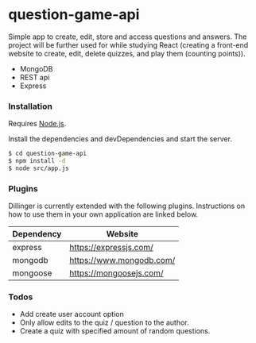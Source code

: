# question-game-api
Simple app to create, edit, store and access questions and answers. The project will be further used for while studying React (creating a front-end website to create, edit, delete quizzes, and play them (counting points)).

  - MongoDB
  - REST api
  - Express

### Installation

Requires [Node.js](https://nodejs.org/).

Install the dependencies and devDependencies and start the server.

```sh
$ cd question-game-api
$ npm install -d
$ node src/app.js
```

### Plugins

Dillinger is currently extended with the following plugins. Instructions on how to use them in your own application are linked below.

| Dependency | Website |
| ------ | ------ |
| express | https://expressjs.com/ |
| mongodb | https://www.mongodb.com/ |
| mongoose | https://mongoosejs.com/ |

### Todos

 - Add create user account option
 - Only allow edits to the quiz / question to the author.
 - Create a quiz with specified amount of random questions.
